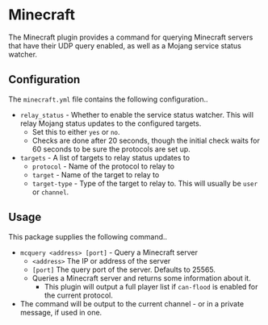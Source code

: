Minecraft
========================

The Minecraft plugin provides a command for querying Minecraft servers
that have their UDP query enabled, as well as a Mojang service status
watcher.

## Configuration

The `minecraft.yml` file contains the following configuration..
* `relay_status` - Whether to enable the service status watcher. This will relay Mojang status updates to the configured targets.
  * Set this to either `yes` or `no`.
  * Checks are done after 20 seconds, though the initial check waits for 60 seconds to be sure the protocols are set up.
* `targets` - A list of targets to relay status updates to
  * `protocol` - Name of the protocol to relay to
  * `target` - Name of the target to relay to
  * `target-type` - Type of the target to relay to. This will usually be `user` or `channel`.

## Usage

This package supplies the following command..
* `mcquery <address> [port]` - Query a Minecraft server
  * `<address>` The IP or address of the server
  * `[port]` The query port of the server. Defaults to 25565.
  * Queries a Minecraft server and returns some information about it.
    * This plugin will output a full player list if `can-flood` is enabled for the current protocol.
* The command will be output to the current channel - or in a private message, if used in one.